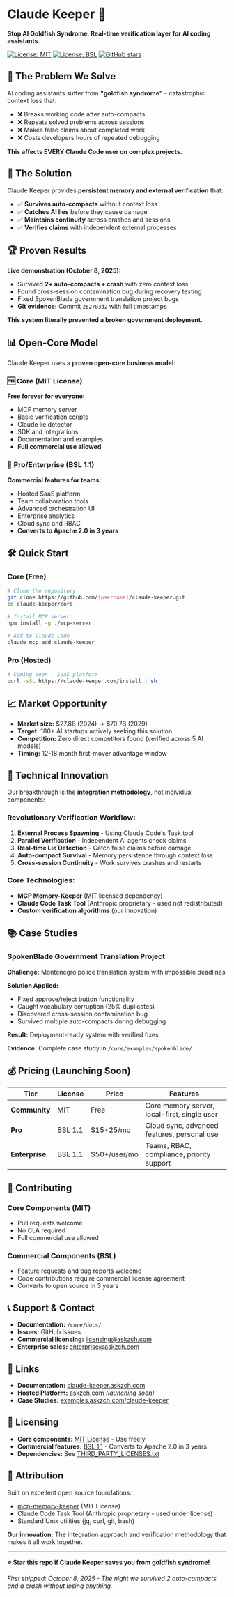 # Claude Keeper 🧠

**Stop AI Goldfish Syndrome. Real-time verification layer for AI coding assistants.**

[![License: MIT](https://img.shields.io/badge/License-MIT-yellow.svg)](LICENSE-MIT.md)
[![License: BSL](https://img.shields.io/badge/License-BSL--1.1-blue.svg)](LICENSE-BSL.md)
[![GitHub stars](https://img.shields.io/github/stars/[username]/claude-keeper)](https://github.com/[username]/claude-keeper/stargazers)

## 🎯 The Problem We Solve

AI coding assistants suffer from **"goldfish syndrome"** - catastrophic context loss that:
- ❌ Breaks working code after auto-compacts
- ❌ Repeats solved problems across sessions
- ❌ Makes false claims about completed work
- ❌ Costs developers hours of repeated debugging

**This affects EVERY Claude Code user on complex projects.**

## 🚀 The Solution

Claude Keeper provides **persistent memory and external verification** that:
- ✅ **Survives auto-compacts** without context loss
- ✅ **Catches AI lies** before they cause damage
- ✅ **Maintains continuity** across crashes and sessions
- ✅ **Verifies claims** with independent external processes

## 🏆 Proven Results

**Live demonstration (October 8, 2025):**
- Survived **2+ auto-compacts + crash** with zero context loss
- Found cross-session contamination bug during recovery testing
- Fixed SpokenBlade government translation project bugs
- **Git evidence:** Commit `262783d2` with full timestamps

**This system literally prevented a broken government deployment.**

## 📊 Open-Core Model

Claude Keeper uses a **proven open-core business model**:

### 🆓 Core (MIT License)
**Free forever for everyone:**
- MCP memory server
- Basic verification scripts
- Claude lie detector
- SDK and integrations
- Documentation and examples
- **Full commercial use allowed**

### 💼 Pro/Enterprise (BSL 1.1)
**Commercial features for teams:**
- Hosted SaaS platform
- Team collaboration tools
- Advanced orchestration UI
- Enterprise analytics
- Cloud sync and RBAC
- **Converts to Apache 2.0 in 3 years**

## 🛠️ Quick Start

### Core (Free)
```bash
# Clone the repository
git clone https://github.com/[username]/claude-keeper.git
cd claude-keeper/core

# Install MCP server
npm install -g ./mcp-server

# Add to Claude Code
claude mcp add claude-keeper
```

### Pro (Hosted)
```bash
# Coming soon - SaaS platform
curl -sSL https://claude-keeper.com/install | sh
```

## 📈 Market Opportunity

- **Market size:** $27.8B (2024) → $70.7B (2029)
- **Target:** 180+ AI startups actively seeking this solution
- **Competition:** Zero direct competitors found (verified across 5 AI models)
- **Timing:** 12-18 month first-mover advantage window

## 🎯 Technical Innovation

Our breakthrough is the **integration methodology**, not individual components:

### Revolutionary Verification Workflow:
1. **External Process Spawning** - Using Claude Code's Task tool
2. **Parallel Verification** - Independent AI agents check claims
3. **Real-time Lie Detection** - Catch false claims before damage
4. **Auto-compact Survival** - Memory persistence through context loss
5. **Cross-session Continuity** - Work survives crashes and restarts

### Core Technologies:
- **MCP Memory-Keeper** (MIT licensed dependency)
- **Claude Code Task Tool** (Anthropic proprietary - used not redistributed)
- **Custom verification algorithms** (our innovation)

## 📚 Case Studies

### SpokenBlade Government Translation Project
**Challenge:** Montenegro police translation system with impossible deadlines

**Solution Applied:**
- Fixed approve/reject button functionality
- Caught vocabulary corruption (25% duplicates)
- Discovered cross-session contamination bug
- Survived multiple auto-compacts during debugging

**Result:** Deployment-ready system with verified fixes

**Evidence:** Complete case study in `/core/examples/spokenblade/`

## 💰 Pricing (Launching Soon)

| Tier | License | Price | Features |
|------|---------|-------|----------|
| **Community** | MIT | Free | Core memory server, local-first, single user |
| **Pro** | BSL 1.1 | $15-25/mo | Cloud sync, advanced features, personal use |
| **Enterprise** | BSL 1.1 | $50+/user/mo | Teams, RBAC, compliance, priority support |

## 🤝 Contributing

### Core Components (MIT)
- Pull requests welcome
- No CLA required
- Full commercial use allowed

### Commercial Components (BSL)
- Feature requests and bug reports welcome
- Code contributions require commercial license agreement
- Converts to open source in 3 years

## 📞 Support & Contact

- **Documentation:** `/core/docs/`
- **Issues:** GitHub Issues
- **Commercial licensing:** licensing@askzch.com
- **Enterprise sales:** enterprise@askzch.com

## 🔗 Links

- **Documentation:** [claude-keeper.askzch.com](https://claude-keeper.askzch.com)
- **Hosted Platform:** [askzch.com](https://askzch.com) *(launching soon)*
- **Case Studies:** [examples.askzch.com/claude-keeper](https://examples.askzch.com/claude-keeper)

## 📄 Licensing

- **Core components:** [MIT License](LICENSE-MIT.md) - Use freely
- **Commercial features:** [BSL 1.1](LICENSE-BSL.md) - Converts to Apache 2.0 in 3 years
- **Dependencies:** See [THIRD_PARTY_LICENSES.txt](THIRD_PARTY_LICENSES.txt)

## 🙏 Attribution

Built on excellent open source foundations:
- [mcp-memory-keeper](https://github.com/mkreyman/mcp-memory-keeper) (MIT License)
- Claude Code Task Tool (Anthropic proprietary - used under license)
- Standard Unix utilities (jq, curl, git, bash)

**Our innovation:** The integration approach and verification methodology that makes it all work together.

---

**⭐ Star this repo if Claude Keeper saves you from goldfish syndrome!**

*First shipped: October 8, 2025 - The night we survived 2 auto-compacts and a crash without losing anything.*